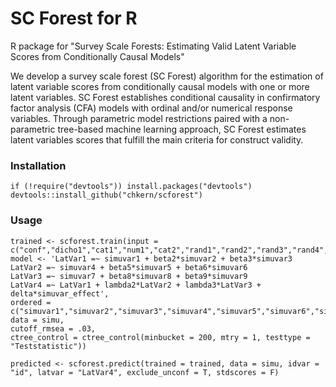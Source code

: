 # SC Forest for R

R package for "Survey Scale Forests: Estimating Valid Latent Variable Scores from Conditionally Causal Models"

We develop a survey scale forest (SC Forest) algorithm for the estimation of latent variable scores from conditionally causal models with one or more latent variables. SC Forest establishes conditional causality in confirmatory factor analysis (CFA) models with ordinal and/or numerical response variables. Through parametric model restrictions paired with a non-parametric tree-based machine learning approach, SC Forest estimates latent variables scores that fulfill the main criteria for construct validity.

### Installation

``` {.r}
if (!require("devtools")) install.packages("devtools")
devtools::install_github("chkern/scforest")
```

### Usage

``` {.r}
trained <- scforest.train(input = c("conf","dicho1","cat1","num1","cat2","rand1","rand2","rand3","rand4","rand5"), 
model <- 'LatVar1 =~ simuvar1 + beta2*simuvar2 + beta3*simuvar3 
LatVar2 =~ simuvar4 + beta5*simuvar5 + beta6*simuvar6
LatVar3 =~ simuvar7 + beta8*simuvar8 + beta9*simuvar9
LatVar4 =~ LatVar1 + lambda2*LatVar2 + lambda3*LatVar3 + delta*simuvar_effect',
ordered = c("simuvar1","simuvar2","simuvar3","simuvar4","simuvar5","simuvar6","simuvar7","simuvar8","simuvar9"), 
data = simu,
cutoff_rmsea = .03,
ctree_control = ctree_control(minbucket = 200, mtry = 1, testtype = "Teststatistic"))
```

``` {.r}
predicted <- scforest.predict(trained = trained, data = simu, idvar = "id", latvar = "LatVar4", exclude_unconf = T, stdscores = F)
```
